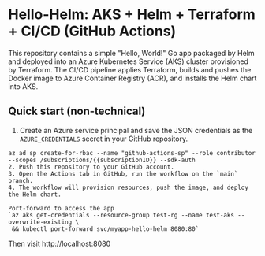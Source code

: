# Hello-Helm: AKS + Helm + Terraform + CI/CD (GitHub Actions)

This repository contains a simple "Hello, World!" Go app packaged by Helm and deployed into an Azure Kubernetes Service (AKS) cluster provisioned by Terraform. The CI/CD pipeline applies Terraform, builds and pushes the Docker image to Azure Container Registry (ACR), and installs the Helm chart into AKS.

## Quick start (non-technical)

1. Create an Azure service principal and save the JSON credentials as the `AZURE_CREDENTIALS` secret in your GitHub repository.
```
az ad sp create-for-rbac --name "github-actions-sp" --role contributor --scopes /subscriptions/{{subscriptionID}} --sdk-auth
2. Push this repository to your GitHub account.
3. Open the Actions tab in GitHub, run the workflow on the `main` branch.
4. The workflow will provision resources, push the image, and deploy the Helm chart.

Port-forward to access the app
`az aks get-credentials --resource-group test-rg --name test-aks --overwrite-existing \
 && kubectl port-forward svc/myapp-hello-helm 8080:80`
```
Then visit http://localhost:8080
